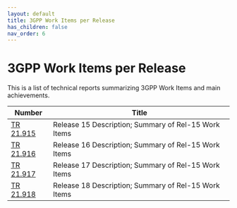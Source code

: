 ```yaml
---
layout: default
title: 3GPP Work Items per Release
has_children: false
nav_order: 6
---
```


# 3GPP Work Items per Release

This is a list of technical reports summarizing 3GPP Work Items and main achievements.

 Number | Title  
 -- | --
[TR 21.915](https://www.3gpp.org/dynareport/21915.htm) | Release 15 Description; Summary of Rel-15 Work Items
[TR 21.916](https://www.3gpp.org/dynareport/21915.htm) | Release 16 Description; Summary of Rel-15 Work Items
[TR 21.917](https://www.3gpp.org/dynareport/21915.htm) | Release 17 Description; Summary of Rel-15 Work Items
[TR 21.918](https://www.3gpp.org/dynareport/21915.htm) | Release 18 Description; Summary of Rel-15 Work Items
